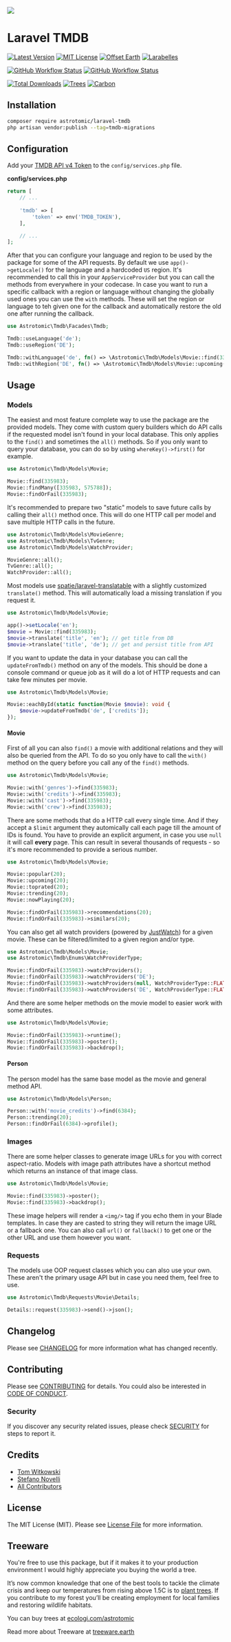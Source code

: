 ![](.github/banner.png)

# Laravel TMDB

[![Latest Version](http://img.shields.io/packagist/v/astrotomic/laravel-tmdb.svg?label=Release&style=for-the-badge)](https://packagist.org/packages/astrotomic/laravel-tmdb)
[![MIT License](https://img.shields.io/github/license/Astrotomic/laravel-tmdb.svg?label=License&color=blue&style=for-the-badge)](https://github.com/Astrotomic/laravel-tmdb/blob/master/LICENSE)
[![Offset Earth](https://img.shields.io/badge/Treeware-%F0%9F%8C%B3-green?style=for-the-badge)](https://forest.astrotomic.info)
[![Larabelles](https://img.shields.io/badge/Larabelles-%F0%9F%A6%84-lightpink?style=for-the-badge)](https://larabelles.com)

[![GitHub Workflow Status](https://img.shields.io/github/workflow/status/Astrotomic/laravel-tmdb/pest?style=flat-square&logoColor=white&logo=github&label=Tests)](https://github.com/Astrotomic/laravel-tmdb/actions?query=workflow%3Apest)
[![GitHub Workflow Status](https://img.shields.io/github/workflow/status/Astrotomic/laravel-tmdb/phpcs?style=flat-square&logoColor=white&logo=github&label=PHP+CS)](https://github.com/Astrotomic/laravel-tmdb/actions?query=workflow%3Aphpcs)

[![Total Downloads](https://img.shields.io/packagist/dt/astrotomic/laravel-tmdb.svg?label=Downloads&style=flat-square)](https://packagist.org/packages/astrotomic/laravel-tmdb)
[![Trees](https://img.shields.io/ecologi/trees/astrotomic?style=flat-square)](https://forest.astrotomic.info)
[![Carbon](https://img.shields.io/ecologi/carbon/astrotomic?style=flat-square)](https://forest.astrotomic.info)

## Installation

```bash
composer require astrotomic/laravel-tmdb
php artisan vendor:publish --tag=tmdb-migrations
```

## Configuration

Add your [TMDB API v4 Token](https://www.themoviedb.org/settings/api) to the `config/services.php` file.

**config/services.php**
```php
return [
    // ...
    
    'tmdb' => [
        'token' => env('TMDB_TOKEN'),
    ],

    // ...
];
```

After that you can configure your language and region to be used by the package for some of the API requests.
By default we use `app()->getLocale()` for the language and a hardcoded `US` region.
It's recommended to call this in your `AppServiceProvider` but you can call the methods from everywhere in your codecase.
In case you want to run a specific callback with a region or language without changing the globally used ones you can use the `with` methods.
These will set the region or language to teh given one for the callback and automatically restore the old one after running the callback.

```php
use Astrotomic\Tmdb\Facades\Tmdb;

Tmdb::useLanguage('de');
Tmdb::useRegion('DE');

Tmdb::withLanguage('de', fn() => \Astrotomic\Tmdb\Models\Movie::find(335983));
Tmdb::withRegion('DE', fn() => \Astrotomic\Tmdb\Models\Movie::upcoming(20));
```

## Usage

### Models

The easiest and most feature complete way to use the package are the provided models.
They come with custom query builders which do API calls if the requested model isn't found in your local database.
This only applies to the `find()` and sometimes the `all()` methods.
So if you only want to query your database, you can do so by using `whereKey()->first()` for example.

```php
use Astrotomic\Tmdb\Models\Movie;

Movie::find(335983);
Movie::findMany([335983, 575788]);
Movie::findOrFail(335983);
```

It's recommended to prepare two "static" models to save future calls by calling their `all()` method once.
This will do one HTTP call per model and save multiple HTTP calls in the future.

```php
use Astrotomic\Tmdb\Models\MovieGenre;
use Astrotomic\Tmdb\Models\TvGenre;
use Astrotomic\Tmdb\Models\WatchProvider;

MovieGenre::all();
TvGenre::all();
WatchProvider::all();
```

Most models use [spatie/laravel-translatable](https://github.com/spatie/laravel-translatable) with a slightly customized `translate()` method.
This will automatically load a missing translation if you request it.

```php
use Astrotomic\Tmdb\Models\Movie;

app()->setLocale('en');
$movie = Movie::find(335983);
$movie->translate('title', 'en'); // get title from DB
$movie->translate('title', 'de'); // get and persist title from API
```

If you want to update the data in your database you can call the `updateFromTmdb()` method on any of the models.
This should be done a console command or queue job as it will do a lot of HTTP requests and can take few minutes per movie.

```php
use Astrotomic\Tmdb\Models\Movie;

Movie::eachById(static function(Movie $movie): void {
    $movie->updateFromTmdb('de', ['credits']);
});
```

#### Movie

First of all you can also `find()` a movie with additional relations and they will also be queried from the API.
To do so you only have to call the `with()` method on the query before you call any of the `find()` methods.

```php
use Astrotomic\Tmdb\Models\Movie;

Movie::with('genres')->find(335983);
Movie::with('credits')->find(335983);
Movie::with('cast')->find(335983);
Movie::with('crew')->find(335983);
```

There are some methods that do a HTTP call every single time.
And if they accept a `$limit` argument they automically call each page till the amount of IDs is found.
You have to provide an explicit argument, in case you use `null` it will call **every** page.
This can result in several thousands of requests - so it's more recommended to provide a serious number.

```php
use Astrotomic\Tmdb\Models\Movie;

Movie::popular(20);
Movie::upcoming(20);
Movie::toprated(20);
Movie::trending(20);
Movie::nowPlaying(20);

Movie::findOrFail(335983)->recommendations(20);
Movie::findOrFail(335983)->similars(20);
```

You can also get all watch providers (powered by [JustWatch](https://justwatch.com)) for a given movie.
These can be filtered/limited to a given region and/or type.

```php
use Astrotomic\Tmdb\Models\Movie;
use Astrotomic\Tmdb\Enums\WatchProviderType;

Movie::findOrFail(335983)->watchProviders();
Movie::findOrFail(335983)->watchProviders('DE');
Movie::findOrFail(335983)->watchProviders(null, WatchProviderType::FLATRATE);
Movie::findOrFail(335983)->watchProviders('DE', WatchProviderType::FLATRATE);
```

And there are some helper methods on the movie model to easier work with some attributes.

```php
use Astrotomic\Tmdb\Models\Movie;

Movie::findOrFail(335983)->runtime();
Movie::findOrFail(335983)->poster();
Movie::findOrFail(335983)->backdrop();
```

#### Person

The person model has the same base model as the movie and general method API.

```php
use Astrotomic\Tmdb\Models\Person;

Person::with('movie_credits')->find(6384);
Person::trending(20);
Person::findOrFail(6384)->profile();
```

### Images

There are some helper classes to generate image URLs for you with correct aspect-ratio.
Models with image path attributes have a shortcut method which returns an instance of that image class.

```php
use Astrotomic\Tmdb\Models\Movie;

Movie::find(335983)->poster();
Movie::find(335983)->backdrop();
```

These image helpers will render a `<img/>` tag if you echo them in your Blade templates.
In case they are casted to string they will return the image URL or a fallback one.
You can also call `url()` or `fallback()` to get one or the other URL and use them however you want.

### Requests

The models use OOP request classes which you can also use your own.
These aren't the primary usage API but in case you need them, feel free to use.

```php
use Astrotomic\Tmdb\Requests\Movie\Details;

Details::request(335983)->send()->json();
```

## Changelog

Please see [CHANGELOG](CHANGELOG.md) for more information what has changed recently.

## Contributing

Please see [CONTRIBUTING](https://github.com/Astrotomic/.github/blob/master/CONTRIBUTING.md) for details. You could also be interested in [CODE OF CONDUCT](https://github.com/Astrotomic/.github/blob/master/CODE_OF_CONDUCT.md).

### Security

If you discover any security related issues, please check [SECURITY](https://github.com/Astrotomic/.github/blob/master/SECURITY.md) for steps to report it.

## Credits

- [Tom Witkowski](https://github.com/Gummibeer)
- [Stefano Novelli](https://github.com/murdercode)
- [All Contributors](../../contributors)

## License

The MIT License (MIT). Please see [License File](LICENSE.md) for more information.

## Treeware

You're free to use this package, but if it makes it to your production environment I would highly appreciate you buying the world a tree.

It’s now common knowledge that one of the best tools to tackle the climate crisis and keep our temperatures from rising above 1.5C is to [plant trees](https://www.bbc.co.uk/news/science-environment-48870920). If you contribute to my forest you’ll be creating employment for local families and restoring wildlife habitats.

You can buy trees at [ecologi.com/astrotomic](https://forest.astrotomic.info)

Read more about Treeware at [treeware.earth](https://treeware.earth)
